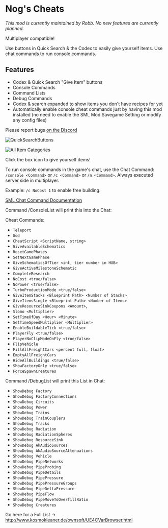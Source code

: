 # Nog's Cheats

_This mod is currently maintained by Robb. No new features are currently planned._

Multiplayer compatible!

Use buttons in Quick Search & the Codex to easily give yourself items. Use chat commands to run console commands.

## Features

* Codex & Quick Search "Give Item" buttons
* Console Commands
* Command Lists
* Debug Commands
* Codex & search expanded to show items you don't have recipes for yet
* Automatically enable console cheat commands just by having this mod installed (no need to enable the SML Mod Savegame Setting or modify any config files)

Please report bugs [on the Discord](https://discord.gg/HT4w3qEGMQ)

![QuickSearchButtons](https://i.imgur.com/o53Z7KC.png)

![All Item Categories](https://i.imgur.com/wOBLUVY.png)

Click the box icon to give yourself items!

To run console commands in the game's chat, use the Chat Command:
`/console <Command>` or `/c <Command>` or `/n <Command>`.
Always executed server side in multiplayer.

Example: `/c NoCost 1` to enable free building.

[SML Chat Command Documentation](https://docs.ficsit.app/satisfactory-modding/latest/SMLChatCommands.html#ConsoleCommands)

Command /ConsoleList will print this into the Chat:

Cheat Commands:

* `Teleport`
* `God`
* `CheatScript <ScriptName, string>`
* `GiveAvailableSchematics`
* `ResetGamePhases`
* `SetNextGamePhase`
* `GiveSchematicsOfTier <int, tier number in HUB>`
* `GiveActiveMilestoneSchematic`
* `CompleteResearch`
* `NoCost <true/false>`
* `NoPower <true/false>`
* `TurboProductionMode <true/false>`
* `GiveItemStacks <Blueprint Path> <Number of Stacks>`
* `GiveItemsSingle <Blueprint Path> <Number of Items>`
* `GiveResourceSinkCoupons <Amount>`,
* `Slomo <Multiplier>`
* `SetTimeOfDay <Hour> <Minute>`
* `SetTimeSpeedMultiplier <Multiplier>`
* `EnableBuildableTick <true/false>`
* `PlayerFly <true/false>`
* `PlayerNoClipModeOnFly <true/false>`
* `FlipVehicle`
* `FillAllFreightCars <percent full, float>`
* `EmptyAllFreightCars`
* `HideAllBuildings <true/false>`
* `ShowFactoryOnly <true/false>`
* `ForceSpawnCreatures`

Command /DebugList will print this List in Chat:

* `ShowDebug Factory`
* `ShowDebug FactoryConnections`
* `ShowDebug Circuits`
* `ShowDebug Power`
* `ShowDebug Trains`
* `ShowDebug TrainCouplers`
* `ShowDebug Tracks`
* `ShowDebug Radiation`
* `ShowDebug RadiationSpheres`
* `ShowDebug ResourceSink`
* `ShowDebug AkAudioSources`
* `ShowDebug AkAudioSourceAttenuations`
* `ShowDebug Vehicle`
* `ShowDebug PipeNetworks`
* `ShowDebug PipeProbing`
* `ShowDebug PipeDetails`
* `ShowDebug PipePressure`
* `ShowDebug PipePressureGroups`
* `ShowDebug PipeDeltaPressure`
* `ShowDebug PipeFlow`
* `ShowDebug PipeMoveToOverfillRatio`
* `ShowDebug Creatures`

Go here for a Full List -> <http://www.kosmokleaner.de/ownsoft/UE4CVarBrowser.html>
